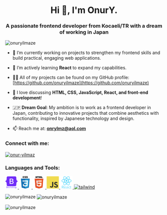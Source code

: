<h1 align="center">Hi 👋, I'm OnurY.</h1>
<h3 align="center">A passionate frontend developer from Kocaeli/TR with a dream of working in Japan</h3>

<p align="left"> <img src="https://komarev.com/ghpvc/?username=onuryilmaze&label=Profile%20views&color=0e75b6&style=flat" alt="onuryilmaze" /> </p>

- 🔭 I’m currently working on projects to strengthen my frontend skills and build practical, engaging web applications.

- 🌱 I’m actively learning **React** to expand my capabilities.

- 👨‍💻 All of my projects can be found on my GitHub profile: [https://github.com/onuryilmaze](https://github.com/onuryilmaze)

- 💬 I love discussing **HTML, CSS, JavaScript, React, and front-end development**!

- 🇯🇵 **Dream Goal**: My ambition is to work as a frontend developer in Japan, contributing to innovative projects that combine aesthetics with functionality, inspired by Japanese technology and design.

- 📫 Reach me at: **onrylmz@aol.com**

<h3 align="left">Connect with me:</h3>
<p align="left">
<a href="https://linkedin.com//in/onur-yılmaz-35224357/" target="blank"><img align="center" src="https://raw.githubusercontent.com/rahuldkjain/github-profile-readme-generator/master/src/images/icons/Social/linked-in-alt.svg" alt="onur-yilmaz" height="30" width="40" /></a>

<h3 align="left">Languages and Tools:</h3>
<p align="left"> 
<a href="https://getbootstrap.com" target="_blank" rel="noreferrer"> <img src="https://raw.githubusercontent.com/devicons/devicon/master/icons/bootstrap/bootstrap-plain-wordmark.svg" alt="bootstrap" width="40" height="40"/> </a> 
<a href="https://www.w3schools.com/css/" target="_blank" rel="noreferrer"> <img src="https://raw.githubusercontent.com/devicons/devicon/master/icons/css3/css3-original-wordmark.svg" alt="css3" width="40" height="40"/> </a> 
<a href="https://www.w3.org/html/" target="_blank" rel="noreferrer"> <img src="https://raw.githubusercontent.com/devicons/devicon/master/icons/html5/html5-original-wordmark.svg" alt="html5" width="40" height="40"/> </a> 
<a href="https://developer.mozilla.org/en-US/docs/Web/JavaScript" target="_blank" rel="noreferrer"> <img src="https://raw.githubusercontent.com/devicons/devicon/master/icons/javascript/javascript-original.svg" alt="javascript" width="40" height="40"/> </a> 
<a href="https://reactjs.org/" target="_blank" rel="noreferrer"> <img src="https://raw.githubusercontent.com/devicons/devicon/master/icons/react/react-original-wordmark.svg" alt="react" width="40" height="40"/> </a> 
<a href="https://tailwindcss.com/" target="_blank" rel="noreferrer"> <img src="https://www.vectorlogo.zone/logos/tailwindcss/tailwindcss-icon.svg" alt="tailwind" width="40" height="40"/> </a> 
</p>

<p><img align="left" src="https://github-readme-stats.vercel.app/api/top-langs?username=onuryilmaze&show_icons=true&locale=en&layout=compact" alt="onuryilmaze" /></p>

<p>&nbsp;<img align="center" src="https://github-readme-stats.vercel.app/api?username=onuryilmaze&show_icons=true&locale=en" alt="onuryilmaze" /></p>

<p><img align="center" src="https://github-readme-streak-stats.herokuapp.com/?user=onuryilmaze&" alt="onuryilmaze" /></p>

